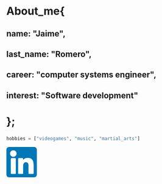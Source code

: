 # About_me{
 ## name: "Jaime", 
 ## last_name: "Romero",
 ## career: "computer systems engineer",
 ## interest: "Software development"
# };

```python
hobbies = ["videogames", "music", "martial_arts"]
```

<a href="https://www.linkedin.com/in/jaime-adri%C3%A1n-romero-herrera-00b30513b/" target="_blank"><img src="./linkedin.png" alt="linkedin" style="width:80px;">
</a>
